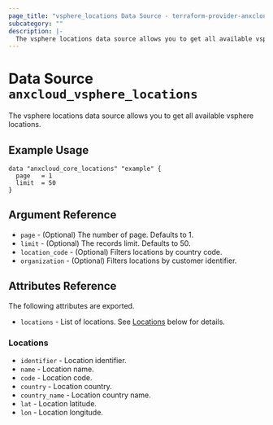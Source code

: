 ```yaml
---
page_title: "vsphere_locations Data Source - terraform-provider-anxcloud"
subcategory: ""
description: |-
  The vsphere locations data source allows you to get all available vsphere locations.
---
```


# Data Source `anxcloud_vsphere_locations`

The vsphere locations data source allows you to get all available vsphere locations.

## Example Usage

```hcl
data "anxcloud_core_locations" "example" {
  page   = 1
  limit  = 50
}
```

## Argument Reference

- `page` - (Optional) The number of page. Defaults to 1.
- `limit` - (Optional) The records limit. Defaults to 50.
- `location_code` - (Optional) Filters locations by country code.
- `organization` - (Optional) Filters locations by customer identifier.

## Attributes Reference

The following attributes are exported.

- `locations` - List of locations. See [Locations](#locations) below for details.

### Locations

- `identifier` - Location identifier.
- `name` - Location name.
- `code` - Location code.
- `country` - Location country.
- `country_name` - Location country name.
- `lat` - Location latitude.
- `lon` - Location longitude.
